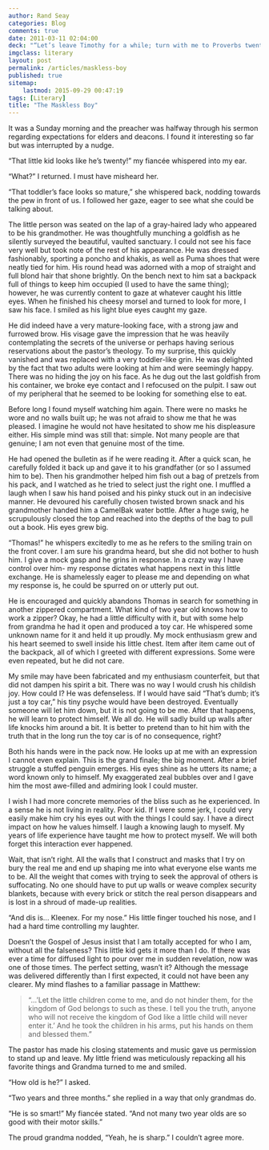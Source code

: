 ```yaml
---
author: Rand Seay
categories: Blog
comments: true
date: 2011-03-11 02:04:00
deck: "“Let’s leave Timothy for a while; turn with me to Proverbs twenty, verse one,” the lively young pastor instructed us."
imgclass: literary
layout: post
permalink: /articles/maskless-boy
published: true
sitemap:
    lastmod: 2015-09-29 00:47:19
tags: [Literary]
title: "The Maskless Boy"
---
```


It was a Sunday morning and the preacher was halfway through his sermon regarding expectations for elders and deacons. I found it interesting so far but was interrupted by a nudge.<!--more-->

“That little kid looks like he’s twenty!” my fiancée whispered into my ear.

“What?” I returned. I must have misheard her.

“That toddler’s face looks so mature,” she whispered back, nodding towards the pew in front of us. I followed her gaze, eager to see what she could be talking about.<!--more-->

The little person was seated on the lap of a gray-haired lady who appeared to be his grandmother. He was thoughtfully munching a goldfish as he silently surveyed the beautiful, vaulted sanctuary. I could not see his face very well but took note of the rest of his appearance. He was dressed fashionably, sporting a poncho and khakis, as well as Puma shoes that were neatly tied for him. His round head was adorned with a mop of straight and full blond hair that shone brightly. On the bench next to him sat a backpack full of things to keep him occupied (I used to have the same thing); however, he was currently content to gaze at whatever caught his little eyes. When he finished his cheesy morsel and turned to look for more, I saw his face. I smiled as his light blue eyes caught my gaze.

He did indeed have a very mature-looking face, with a strong jaw and furrowed brow. His visage gave the impression that he was heavily contemplating the secrets of the universe or perhaps having serious reservations about the pastor’s theology. To my surprise, this quickly vanished and was replaced with a very toddler-like grin. He was delighted by the fact that two adults were looking at him and were seemingly happy.  There was no hiding the joy on his face. As he dug out the last goldfish from his container, we broke eye contact and I refocused on the pulpit. I saw out of my peripheral that he seemed to be looking for something else to eat.

Before long I found myself watching him again. There were no masks he wore and no walls built up; he was not afraid to show me that he was pleased. I imagine he would not have hesitated to show me his displeasure either. His simple mind was still that: simple. Not many people are that genuine; I am not even that genuine most of the time.

He had opened the bulletin as if he were reading it. After a quick scan, he carefully folded it back up and gave it to his grandfather (or so I assumed him to be). Then his grandmother helped him fish out a bag of pretzels from his pack, and I watched as he tried to select just the right one. I muffled a laugh when I saw his hand poised and his pinky stuck out in an indecisive manner. He devoured his carefully chosen twisted brown snack and his grandmother handed him a CamelBak water bottle. After a huge swig, he scrupulously closed the top and reached into the depths of the bag to pull out a book. His eyes grew big.

“Thomas!” he whispers excitedly to me as he refers to the smiling train on the front cover. I am sure his grandma heard, but she did not bother to hush him. I give a mock gasp and he grins in response. In a crazy way I have control over him- my response dictates what happens next in this little exchange. He is shamelessly eager to please me and depending on what my response is, he could be spurred on or utterly put out. 

He is encouraged and quickly abandons Thomas in search for something in another zippered compartment. What kind of two year old knows how to work a zipper? Okay, he had a little difficulty with it, but with some help from grandma he had it open and produced a toy car. He whispered some unknown name for it and held it up proudly. My mock enthusiasm grew and his heart seemed to swell inside his little chest. Item after item came out of the backpack, all of which I greeted with different expressions. Some were even repeated, but he did not care.

My smile may have been fabricated and my enthusiasm counterfeit, but that did not dampen his spirit a bit. There was no way I would crush his childish joy. How could I? He was defenseless. If I would have said “That’s dumb; it’s just a toy car,” his tiny psyche would have been destroyed. Eventually someone will let him down, but it is not going to be me. After that happens, he will learn to protect himself. We all do. He will sadly build up walls after life knocks him around a bit. It is better to pretend than to hit him with the truth that in the long run the toy car is of no consequence, right?

Both his hands were in the pack now. He looks up at me with an expression I cannot even explain. This is the grand finale; the big moment. After a brief struggle a stuffed penguin emerges. His eyes shine as he utters its name; a word known only to himself. My exaggerated zeal bubbles over and I gave him the most awe-filled and admiring look I could muster.

I wish I had more concrete memories of the bliss such as he experienced. In a sense he is not living in reality. Poor kid. If I were some jerk, I could very easily make him cry his eyes out with the things I could say. I have a direct impact on how he values himself. I laugh a knowing laugh to myself. My years of life experience have taught me how to protect myself. We will both forget this interaction ever happened.

Wait, that isn’t right. All the walls that I construct and masks that I try on bury the real me and end up shaping me into what everyone else wants me to be. All the weight that comes with trying to seek the approval of others is suffocating. No one should have to put up walls or weave complex security blankets, because with every brick or stitch the real person disappears and is lost in a shroud of made-up realities.

“And dis is... Kleenex. For my nose.” His little finger touched his nose, and I had a hard time controlling my laughter.

Doesn’t the Gospel of Jesus insist that I am totally accepted for who I am, without all the falseness? This little kid gets it more than I do. If there was ever a time for diffused light to pour over me in sudden revelation, now was one of those times. The perfect setting, wasn’t it? Although the message was delivered differently than I first expected, it could not have been any clearer. My mind flashes to a familiar passage in Matthew:

>“...’Let the little children come to me, and do not hinder them, for the kingdom of God belongs to such as these. I tell you the truth, anyone who will not receive the kingdom of God like a little child will never enter it.’ And he took the children in his arms, put his hands on them and blessed them.”

The pastor has made his closing statements and music gave us permission to stand up and leave. My little friend was meticulously repacking all his favorite things and Grandma turned to me and smiled.

“How old is he?” I asked.

“Two years and three months.” she replied in a way that only grandmas do.

“He is so smart!” My fiancée stated. “And not many two year olds are so good with their motor skills.”

The proud grandma nodded, “Yeah, he is sharp.” I couldn’t agree more.
